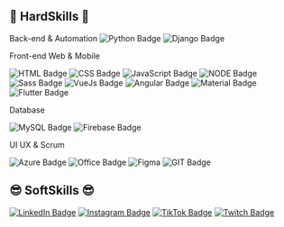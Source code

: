 
## 🌊 HardSkills 🌊
Back-end & Automation
![Python Badge](https://img.shields.io/badge/Python-14354C?style=for-the-badge&logo=python&logoColor=white)
![Django Badge](https://img.shields.io/badge/Django-092E20?style=for-the-badge&logo=django&logoColor=white)

Front-end Web & Mobile

![HTML Badge](https://img.shields.io/badge/HTML5-E34F26?style=for-the-badge&logo=html5&logoColor=white)
![CSS Badge](https://img.shields.io/badge/CSS3-1572B6?style=for-the-badge&logo=css3&logoColor=white)
![JavaScript Badge](https://img.shields.io/badge/JavaScript-323330?style=for-the-badge&logo=javascript&logoColor=F7DF1E)
![NODE Badge](https://img.shields.io/badge/Node.js-43853D?style=for-the-badge&logo=node.js&logoColor=white)
![Sass Badge](https://img.shields.io/badge/Sass-CC6699?style=for-the-badge&logo=sass&logoColor=white)
![VueJs Badge](https://img.shields.io/badge/Vue.js-35495E?style=for-the-badge&logo=vue.js&logoColor=4FC08D)
![Angular Badge](https://img.shields.io/badge/Angular-DD0031?style=for-the-badge&logo=angular&logoColor=white)
![Material Badge](https://img.shields.io/badge/Material--UI-0081CB?style=for-the-badge&logo=material-ui&logoColor=white)
![Flutter Badge](https://img.shields.io/badge/Flutter-02569B?style=for-the-badge&logo=flutter&logoColor=white)

Database

![MySQL Badge](https://img.shields.io/badge/MySQL-00000F?style=for-the-badge&logo=mysql&logoColor=white)
![Firebase Badge](https://img.shields.io/badge/Firebase-F29D0C?style=for-the-badge&logo=firebase&logoColor=white)

UI UX & Scrum

![Azure Badge](https://img.shields.io/badge/Microsoft_Azure-0089D6?style=for-the-badge&logo=microsoft-azure&logoColor=white)
![Office Badge](https://img.shields.io/badge/Microsoft_Office-D83B01?style=for-the-badge&logo=microsoft-office&logoColor=white)
![Figma](https://img.shields.io/badge/figma-323330.svg?style=for-the-badge&logo=figma&logoColor=E4405F)
![GIT Badge](	https://img.shields.io/badge/Git-E34F26?style=for-the-badge&logo=git&logoColor=white)


## 😎 SoftSkills 😎
[![LinkedIn Badge](https://img.shields.io/badge/LinkedIn-0077B5?style=for-the-badge&logo=linkedin&logoColor=white)](https://www.linkedin.com/in/luis-santos-80a0121ba)
[![Instagram Badge](https://img.shields.io/badge/Instagram-E4405F?style=for-the-badge&logo=instagram&logoColor=white)](https://www.instagram.com/luix_fds/)
[![TikTok Badge](https://img.shields.io/badge/TikTok-000000?style=for-the-badge&logo=tiktok&logoColor=white)](https://www.tiktok.com/@luix_fim_de_semana)
[![Twitch Badge](https://img.shields.io/badge/Twitch-9146FF?style=for-the-badge&logo=twitch&logoColor=white)](https://www.twitch.tv/luix_fds)

